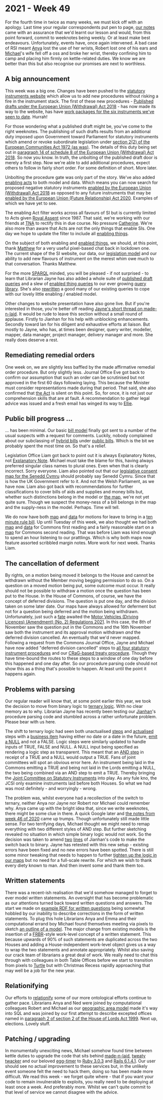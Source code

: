 # 2021 - Week 49

For the fourth time in twice as many weeks, we must kick off with an apology. Last time your regular correspondents put pen to page, [our notes](https://ukparliament.github.io/ontologies/meta/weeknotes/2021/47/) came with an assurance that we'd learnt our lesson and would, from this point forward, commit to weeknotes being weekly. Or at least make best endeavours. Unfortunately, events have, once again intervened. A bad case of RSI meant [Anya](https://twitter.com/bitten_) lost the use of her wrists, Robert lost one of his ears and [Michael](https://twitter.com/fantasticlife)'s wife fell off a oss and broke her wrist, thereby confining him to camp and placing him firmly on kettle-related duties. We know we are better than this but also recognise our promises are next to worthless.

## A big announcement

This week was a big one. Changes have been pushed to the [statutory instruments website](https://statutoryinstruments.parliament.uk/) which allow us to add new procedures without risking a fire in the instrument stack. The first of these new procedures - [Published drafts under the European Union (Withdrawal) Act 2018](https://ukparliament.github.io/ontologies/procedure/maps/legislation/secondary/published-drafts-under-euwa/published-drafts-under-euwa.pdf) - has now made its way to the website, has have [work packages for the six instruments we've seen to date](https://statutoryinstruments.parliament.uk/?SearchTerm=&House=&LayingBodyId=&Procedure=jaKY87jt&ParliamentaryProcess=&RecommendedForProcedureChange=&ConcernsRaisedByCommittee=&MotionToStop=&DebateScheduled=&ShowAdvanced=true). Hurrah!

For those wondering what a published draft might be, you've come to the right weeknotes. The publishing of such drafts results from an additional duty imposed upon Government toward Parliament for statutory instruments which amend or revoke subordinate legislation under [section 2(2) of the European Communities Act 1972 (as was)](https://www.legislation.gov.uk/ukpga/1972/68/section/2/2018-04-01). The details of this duty being set out in [paragraph 14 of schedule 8 of the European Union (Withdrawal) Act 2018](https://legislation.gov.uk/ukpga/2018/16/schedule/8/enacted#schedule-8-paragraph-14). So now you know. In truth, the unbolting of the published draft door is merely a first step. Now we're able to add additional procedures, expect others to follow in fairly short order. For some definition of short. More later.

Unbolting the procedure gate was only part of the story. We've also added [enabling acts](https://ukparliament.github.io/ontologies/procedure/maps/legislation/secondary/published-drafts-under-euwa/published-drafts-under-euwa.pdf) to both model and data. Which means you can now search for proposed negative statutory instruments [enabled by the European Union (Withdrawal) Act 2018](https://statutoryinstruments.parliament.uk/?SearchTerm=&House=&ActOfParliamentId=Ma8CbL0w&LayingBodyId=&Procedure=iCdMN1MW&ParliamentaryProcess=&RecommendedForProcedureChange=&ConcernsRaisedByCommittee=&MotionToStop=&DebateScheduled=&ShowAdvanced=true) as opposed to any future instruments that may be [enabled by the European Union (Future Relationship) Act 2020](https://statutoryinstruments.parliament.uk/?SearchTerm=&House=&ActOfParliamentId=E8YsAwki&LayingBodyId=&Procedure=iCdMN1MW&ParliamentaryProcess=&RecommendedForProcedureChange=&ConcernsRaisedByCommittee=&MotionToStop=&DebateScheduled=&ShowAdvanced=true). Examples of which we have yet to see.

The enabling Act filter works across all favours of SI but is currently limited to Acts given [Royal Assent](https://en.wikipedia.org/wiki/Royal_assent#United_Kingdom) since 1987. That said, we're working with our friends at [TNA](https://www.nationalarchives.gov.uk/) to rectify this in due course. No pressure [Catherine](https://twitter.com/CathTabone). We're also more than aware that Acts are not the only things that enable SIs. One day we hope to update the filter to include all [enabling things](https://ukparliament.github.io/ontologies/legislation/legislation-ontology.html#d4e155).

On the subject of both enabling and [enabled things](https://ukparliament.github.io/ontologies/legislation/legislation-ontology.html#d4e181), we should, at this point, thank [Matthew](https://twitter.com/mattwadd) for a very useful pixel-based chat back in lockdown one. The current shape of the SI website, our data, our [legislation model](https://ukparliament.github.io/ontologies/legislation/legislation-ontology.html) and our ability to add new flavours of instrument on the merest whim owe much to that conversation. Thanks Matthew.

For the more [SPARQL](https://en.wikipedia.org/wiki/SPARQL) minded, you will be pleased - if not surprised - to learn that Librarian Jayne has also added a whole suite of [published draft queries](https://ukparliament.github.io/ontologies/procedure/meta/queries/instrument-types/published-drafts-under-euwa/) and a slew of [enabled thing queries](https://ukparliament.github.io/ontologies/procedure/meta/queries/procedural-steps/enabled-things/) to our ever growing [query library](https://ukparliament.github.io/ontologies/procedure/meta/queries/). She's also [rewritten](https://trello.com/c/80qWumES/217-update-any-queries-in-our-library-to-cope-with-enabled-things) a good many of our existing queries to cope with our lovely little enabling / enabled model.

Other changes to website presentation have also gone live. But if you're interested in those, you're better off reading [Jayne's short thread on made-n-laid](https://twitter.com/madenlaid/status/1466395002393743362). It would be rude to leave this section without a small round of applause. Firstly to Jianhan for his help with unblocking enhancements. Secondly toward Ian for his diligent and exhaustive efforts at liaison. But mostly to Jayne, who has, at times been designer, query writer, modeller, mapper, data manager, project manager, delivery manager and more. She really does deserve a rest.

## Remediating remedial orders

One week on, we are slightly less baffled by the made affirmative remedial order procedure. But only slightly less. Journal Office Eve got back to confirm our assumption that such an order can be scrutinised but not approved in the first 60 days following laying. This because the Minister must consider representations made during that period. That said, she also confirmed that [the Act](https://www.legislation.gov.uk/ukpga/1998/42/schedule/2#schedule-2-paragraph-4-1) is silent on this point. So, for once, it is not just our comprehension skills that are at fault. A recommendation to gather legal advice was issued and a fresh email has winged its way to [Ellie](https://twitter.com/ellie_hourigan).

## Public bill progress ...

... has been minimal. Our basic [bill model](https://ukparliament.github.io/ontologies/bill/bill-ontology.html) finally got sent to a number of the usual suspects with a request for comments. Luckily, nobody complained about our subclassing of [hybrid bills](https://ukparliament.github.io/ontologies/bill/bill-ontology.html#d4e121) under [public bills](https://ukparliament.github.io/ontologies/bill/bill-ontology.html#d4e108). Which is the bit we probably spent the most time on. So that's a relief.

Legislation Office Liam got back to point out it is always Explanatory Notes, not [Explanatory Note](https://ukparliament.github.io/ontologies/bill/bill-ontology.html#d4e203). Michael must take the blame for this, having always preferred singular class names to plural ones. Even when that is clearly incorrect. Sorry everyone. Liam also pointed out that our [legislative consent map for the Senedd Cymru](https://ukparliament.github.io/ontologies/procedure/maps/legislation/primary/public-bills/components/devolved-legislature-consent/welsh-parliament/welsh-parliament-consent.pdf) should probably say Senedd Cymru. Since that is how the UK Government refer to it. And not the Welsh Parliament, as we have now. Liam also got back with recommendations for further classifications to cover bills of aids and supplies and money bills but, whether such distinctions belong in the model or [the map](https://ukparliament.github.io/ontologies/procedure/maps/legislation/primary/), we're not yet quite sure. Though we suspect the money-ness of a bill belongs in the map and the supply-ness in the model. Perhaps. Time will tell.

We do now have both [map](https://ukparliament.github.io/ontologies/procedure/maps/legislation/primary/public-bills/components/commons/ten-minute-rule/ten-minute-rule.pdf) and [data](https://ukparliament.github.io/ontologies/procedure/maps/legislation/primary/public-bills/components/commons/ten-minute-rule/ten-minute-rule.svg) for motions for leave to bring in a [ten minute rule bill](https://en.wikipedia.org/wiki/Ten_Minute_Rule). Up until Tuesday of this week, we also thought we had both [map](https://ukparliament.github.io/ontologies/procedure/maps/legislation/primary/public-bills/components/commons/first-reading/first-reading.pdf) and [data](https://ukparliament.github.io/ontologies/procedure/maps/legislation/primary/public-bills/components/commons/first-reading/first-reading.svg) for Commons first reading and a fairly reasonable start on a [map](https://ukparliament.github.io/ontologies/procedure/maps/legislation/primary/public-bills/components/commons/second-reading/second-reading.pdf) for Commons second reading. That was before Liam was kind enough to spend an hour listening to our prattlings. Which is why both maps now feature assorted scribbled margin notes. More work for next week. Thanks Liam.

## The cancellation of deferment

By rights, on a motion being moved it belongs to the House and cannot be withdrawn without the Member moving begging permission to do so. On a question on a moved motion being put, some outcome must occur. It really should not be possible to withdraw a motion once the question has been put to the House. In the House of Commons, of course, we have the concept of deferred divisions. The question is put one day, and the division taken on some later date. Our maps have always allowed for deferment but not for a question being deferred and the motion being withdrawn. Unfortunately, just such a [fate](https://commonsbusiness.parliament.uk/document/51667/html#anchor-14) awaited the [Motor Vehicles (Driving Licences) (Amendment) (No. 2) Regulations 2021](https://statutoryinstruments.parliament.uk/instrument/bPmqor5J/timeline/8na21AxC/). In this case, the 8th of November saw the question put in the Commons and the 16th November saw both the instrument and its approval motion withdrawn *and* the deferred division cancelled. An eventually that we'd never mapped. Following a request from the Commons Journal Office, Jayne and Michael have now added "deferred division cancelled" steps to [all four statutory instrument procedures](https://ukparliament.github.io/ontologies/procedure/maps/legislation/secondary/#statutory-instrument-procedures) and our [CRaG-based treaty procedure](https://ukparliament.github.io/ontologies/procedure/maps/treaties/crag-treaties/crag-treaties.pdf). Though they have time-bound the routes to these steps to a window of one day before this happened and one day after. So our procedure parsing code should not show this as a thing that's possible to happen. At least until the point it happens again.

## Problems with parsing

Our regular reader will know that, at some point earlier this year, we took the decision to move from binary logic to [ternary logic](https://en.wikipedia.org/wiki/Three-valued_logic). With no clear memory as to why. Librarian Jayne has recently been testing our [Jianhan](https://twitter.com/jianhanzhu)'s procedure parsing code and stumbled across a rather unfortunate problem. Please bear with us here.

The shift to ternary logic had seen both unactualised [steps](https://ukparliament.github.io/ontologies/procedure/procedure-ontology.html#d4e175) and [actualised](https://ukparliament.github.io/ontologies/procedure/procedure-ontology.html#d4e308) steps with a [business item](https://ukparliament.github.io/ontologies/procedure/procedure-ontology.html#d4e211) having either no date or a date in the future, [emit a NULL](https://ukparliament.github.io/ontologies/procedure/flowcharts/meta/design-notes/with-step-types/#current-states-of-a-business-step) and not a FALSE. Logic steps were similarly updated to handle inputs of TRUE, FALSE and NULL. A NULL input being specified as rendering a logic step as transparent. This meant that an [AND step](https://ukparliament.github.io/ontologies/procedure/flowcharts/meta/design-notes/with-step-types/#and-steps) in receipt of a TRUE and a NULL would output a TRUE. Fans of joint committees will spot an obvious error here. An instrument being laid in the Commons emitting a TRUE and being not laid in the Lords emitting a NULL, the two being combined via an AND step to emit a TRUE. Thereby bringing the [Joint Committee on Statutory Instruments](https://committees.parliament.uk/committee/148/statutory-instruments-joint-committee/) into play. As any fule kno, the JCSI only examine instruments laid before both Houses. So what we had was most definitely - and worryingly - wrong.

The problem was, whilst everyone had a recollection of the switch to ternary, neither Anya nor Jayne nor Robert nor Michael could remember why. Anya came up with the bright idea that, since we write weeknotes, there might be some clue in there. A quick Google later and [the notes from week 46 of 2020](https://ukparliament.github.io/ontologies/meta/weeknotes/2020/46/#logicifying-the-procedure-model) came up trumps. Though unfortunately still made little sense. For two terrifying days, Michael thought we might need to remap everything with two different styles of AND step. But further sketching revealed no situation in which simple binary logic would not work. So the decision was taken to amend [two](https://github.com/ukparliament/Procedures/blob/master/Procedure.Web/Controllers/WorkPackagesController.cs#L133) [lines](https://github.com/ukparliament/Procedures/blob/master/Procedure.Web/Controllers/WorkPackagesController.cs#L137) of Jianhan's code to make the switch back to binary. Jayne has retested with this new setup - existing errors have been fixed and no new errors have been spotted. There is still some minor tweaking that needs to happen to further [tighten up the logic in our maps](https://trello.com/c/lRnPUifF/223-tighten-logic-to-help-parsing) but no need for a full-scale rewrite. For which we wish to thank every diety known to man. And then invent some and thank them too.

## Written statements

There was a recent-ish realisation that we'd somehow managed to forget to ever model written statements. An oversight that has become problematic as our attentions turned back toward written questions and answers. The start we made on [example RDF for written questions](https://github.com/ukparliament/ontologies/tree/master/question-and-answer/examples/lords/tabled-for-written-answer) being somewhat hobbled by our inability to describe corrections in the form of written statements. To plug this hole Librarians Anya and Emma and their computational errand boy Michael found themselves meeting via pixels to sketch [an outline of a model](https://github.com/ukparliament/ontologies/blob/master/written-statement/written-statment.svg). The major change from existing models is the insertion of a [FRBR](https://en.wikipedia.org/wiki/Functional_Requirements_for_Bibliographic_Records)-style work-level concept of a written statement. This because upwards of 90% of such statements are duplicated across the two Houses and adding a House-independent work-level object gives us a way to wrap the two statements and annotate appropriately. Whilst also saving our crack team of librarians a great deal of work. We really need to chat this through with colleagues in both Table Offices before we start to transition from pixels to [Turtle](https://en.wikipedia.org/wiki/Turtle_(syntax)) but with Christmas Recess rapidly approaching that may well be a job for the new year.

## Relationifying

Our efforts to [relationify](https://ukparliament.github.io/ontologies/meta/relational/) some of our more ontological efforts continue to gather pace. Librarians Anya and Ned were joined by computational colleagues Robert and Michael as our [geographic area model](https://ukparliament.github.io/ontologies/geographic-area/geographic-area-ontology.html) made it's way into SQL and was joined by our first attempt to describe excepted offices named in [paragraph 2 of section 2 of the House of Lords Act 1999](https://www.legislation.gov.uk/ukpga/1999/34/section/2#section-2-2). Next up, elections. Lovely stuff.

## Patching / upgrading 

In monumentally unexciting news, Michael somehow found time between kettle duties to upgrade the code that sits behind [made-n-laid](https://twitter.com/madenlaid), [tweaty twacker](https://twitter.com/TweatyTwacker) and our beloved [egg-timer](https://parliament-calendar.herokuapp.com/) to [Ruby 3.0.3](https://www.ruby-lang.org/en/news/2021/11/24/ruby-3-0-3-released/) and [Rails 6.1.4.1](https://weblog.rubyonrails.org/2021/8/19/Rails-6-0-4-1-and-6-1-4-1-have-been-released/). Our user should see no actual improvement to these services but, in the unlikely event  someone felt the need to hack them, doing so has been made more difficult. We read this week - we forget quite where - that if you want your code to remain invulnerable to exploits, you really need to be deploying at least once a week. And preferably more. Whilst we can't quite commit to that level of service we cannot disagree with the advice.